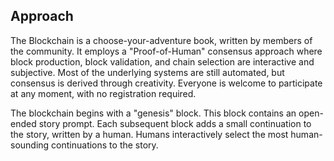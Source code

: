 
## Approach
The Blockchain is a choose-your-adventure book, written by members of the community.  It employs a "Proof-of-Human" consensus approach where block production, block validation, and chain selection are interactive and subjective.  Most of the underlying systems are still automated, but consensus is derived through creativity.  Everyone is welcome to participate at any moment, with no registration required.

The blockchain begins with a "genesis" block.  This block contains an open-ended story prompt.  Each subsequent block adds a small continuation to the story, written by a human.  Humans interactively select the most human-sounding continuations to the story.